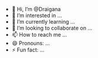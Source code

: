 - 👋 Hi, I’m @Draigana
- 👀 I’m interested in ...
- 🌱 I’m currently learning ...
- 💞️ I’m looking to collaborate on ...
- 📫 How to reach me ...
- 😄 Pronouns: ...
- ⚡ Fun fact: ...

<!---
Draigana/Draigana is a ✨ special ✨ repository because its `README.md` (this file) appears on your GitHub profile.
You can click the Preview link to take a look at your changes.
--->
